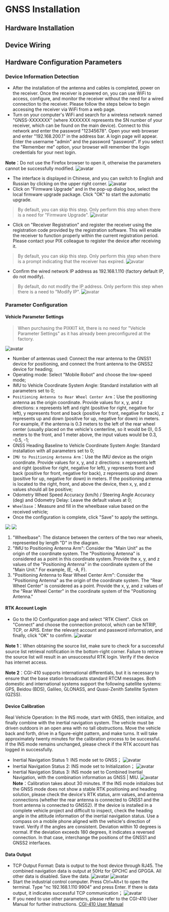 # GNSS Installation
## Hardware Installation
## Device Wiring
## Hardware Configuration Parameters
### Device Information Detection
- After the installation of the antenna and cables is completed, power on the receiver. Once the receiver is powered on, you can use WiFi to access, configure, and monitor the receiver without the need for a wired connection to the receiver. Please follow the steps below to begin accessing the receiver via WiFi from a web page.
- Turn on your computer's WiFi and search for a wireless network named "GNSS-XXXXXXX" (where XXXXXXX represents the SN number of your receiver, which can be found on the main device). Connect to this network and enter the password "12345678". Open your web browser and enter "192.168.200.1" in the address bar. A login page will appear. Enter the username "admin" and the password "password". If you select the "Remember me" option, your browser will remember the login credentials for your next login.

**Note**：Do not use the Firefox browser to open it, otherwise the parameters cannot be successfully modified.
   ![avatar](./image/gnss_picture/1.png)

- The interface is displayed in Chinese, and you can switch to English and Russian by clicking on the upper right corner.
   ![avatar](./image/gnss_picture/Snipaste_2023-04-21_13-59-12.png)
- Click on "Firmware Upgrade" and in the pop-up dialog box, select the local firmware upgrade package. Click "OK" to start the automatic upgrade.


> By default, you can skip this step. Only perform this step when there is a need for "Firmware Upgrade".
   ![avatar](./image/gnss_picture/Snipaste_2023-04-21_14-25-40.png)

- Click on "Receiver Registration" and register the receiver using the registration code provided by the registration software. This will enable the receiver to function properly within the current registration period. Please contact your PIX colleague to register the device after receiving it.

> By default, you can skip this step. Only perform this step when there is a prompt indicating that the receiver has expired.
   ![avatar](./image/gnss_picture/Snipaste_2023-04-21_14-50-59.png)

- Confirm the wired network IP address as 192.168.1.110 (factory default IP, do not modify).

> By default, do not modify the IP address. Only perform this step when there is a need to "Modify IP".
    ![avatar](./image/gnss_picture/Snipaste_2023-04-21_14-52-58.png)


### Parameter Configuration

#### Vehicle Parameter Settings

> When purchasing the PIXKIT kit, there is no need for "Vehicle Parameter Settings" as it has already been preconfigured at the factory.

![avatar](./image/gnss_picture/Snipaste_2023-04-21_17-09-07.png)

- Number of antennas used: Connect the rear antenna to the GNSS1 device for positioning, and connect the front antenna to the GNSS2 device for heading;
- Operating mode: Select "Mobile Robot" and choose the low-speed mode;
- IMU to Vehicle Coordinate System Angle: Standard installation with all parameters set to 0;
- `Positioning Antenna to Rear Wheel Center Arm`：Use the positioning antenna as the origin coordinate. Provide values for x, y, and z directions: x represents left and right (positive for right, negative for left), y represents front and back (positive for front, negative for back), z represents up and down (positive for up, negative for down) in meters. For example, if the antenna is 0.3 meters to the left of the rear wheel center (usually placed on the vehicle's centerline, so it would be 0), 0.5 meters to the front, and 1 meter above, the input values would be 0.3, -0.5, -1;
- GNSS Heading Baseline to Vehicle Coordinate System Angle: Standard installation with all parameters set to 0;
- `IMU to Positioning Antenna Arm`：Use the IMU device as the origin coordinate. Provide values for x, y, and z directions: x represents left and right (positive for right, negative for left), y represents front and back (positive for front, negative for back), z represents up and down (positive for up, negative for down) in meters. If the positioning antenna is located to the right, front, and above the device, then x, y, and z values should all be positive;
- Odometry Wheel Speed Accuracy (km/h) / Steering Angle Accuracy (deg) and Odometry Delay: Leave the default values at 0;
- `Wheelbase`：Measure and fill in the wheelbase value based on the received vehicle;
- Once the configuration is complete, click "Save" to apply the settings.

![](./image/gnss_picture/parameter.jpg)
![](./image/gnss_picture/Coordinate_System.jpg)

1. "Wheelbase": The distance between the centers of the two rear wheels, represented by length "D" in the diagram.
2. "IMU to Positioning Antenna Arm": Consider the "Main Unit" as the origin of the coordinate system. The "Positioning Antenna" is considered as a point in this coordinate system. Provide the x, y, and z values of the "Positioning Antenna" in the coordinate system of the "Main Unit." For example, (E, -A, F).
3. "Positioning Antenna to Rear Wheel Center Arm": Consider the "Positioning Antenna" as the origin of the coordinate system. The "Rear Wheel Center" is considered as a point. Provide the x, y, and z values of the "Rear Wheel Center" in the coordinate system of the "Positioning Antenna."




#### RTK Account Login

- Go to the IO Configuration page and select "RTK Client". Click on "Connect" and choose the connection protocol, which can be NTRIP, TCP, or APIS. Enter the relevant account and password information, and finally, click "OK" to confirm.
    ![avatar](./image/gnss_picture/RTK1.png)

**Note 1**：When obtaining the source list, make sure to check for a successful source list retrieval notification in the bottom-right corner. Failure to retrieve the source list will result in an unsuccessful RTK login. Verify if the device has internet access.

**Note 2**：CGI-410 supports international differentials, but it is necessary to ensure that the base station broadcasts standard RTCM messages. Both domestic and international systems support the following satellite systems: GPS, Beidou (BDS), Galileo, GLONASS, and Quasi-Zenith Satellite System (QZSS).

#### Device Calibration
Real Vehicle Operation: In the INS mode, start with GNSS, then initialize, and finally combine with the inertial navigation system. The vehicle must be driven outdoors in an open area with no tall obstructions. Move the vehicle back and forth, drive in a figure-eight pattern, and make turns. It will take approximately twenty minutes for the calibration process to be successful. If the INS mode remains unchanged, please check if the RTK account has logged in successfully.

- Inertial Navigation Status 1: INS mode set to GNSS；
    ![avatar](./image/gnss_picture/Snipaste_2023-04-21_17-36-06.png)
- Inertial Navigation Status 2: INS mode set to Initialization；
    ![avatar](./image/gnss_picture/Snipaste_2023-04-21_17-36-52.png)
- Inertial Navigation Status 3: INS mode set to Combined Inertial Navigation, with the combination information as GNSS | MIU.
    ![avatar](./image/gnss_picture/Snipaste_2023-04-21_17-37-29.png)
**Note**：Calibration takes about 30 minutes. If the INS mode initializes but the GNSS mode does not show a stable RTK positioning and heading solution, please check the device's RTK status, arm values, and antenna connections (whether the rear antenna is connected to GNSS1 and the front antenna is connected to GNSS2). If the device is installed in a complete vehicle project and difficult to inspect, check the heading angle in the attitude information of the inertial navigation status. Use a compass on a mobile phone aligned with the vehicle's direction of travel. Verify if the angles are consistent. Deviation within 10 degrees is normal. If the deviation exceeds 180 degrees, it indicates a reversed connection. In that case, interchange the positions of the GNSS1 and GNSS2 interfaces.
#### Data Output
- TCP Output Format: Data is output to the host device through RJ45. The combined navigation data is output at 50Hz for GPCHC and GPGGA. All other data is disabled. Save the data.
    ![avatar](./image/gnss_picture/Snipaste_2023-04-21_18-09-17.png)
    ![avatar](./image/gnss_picture/tcp2.png)
- Start the industrial control computer. Press Ctrl+Alt+t to open the terminal. Type "nc 192.168.1.110 9904" and press Enter. If there is data output, it indicates successful TCP communication；
    ![avatar](./image/gnss_picture/Snipaste_2023-04-23_14-20-52.png)
- If you need to use other parameters, please refer to the CGI-410 User Manual for further instructions.
    [CGI-410 User Manual](./image/CGI-410.pdf)